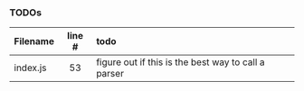 ### TODOs
| Filename | line # | todo
|:------|:------:|:------
| index.js | 53 | figure out if this is the best way to call a parser